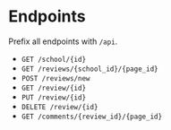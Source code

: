 # Endpoints
Prefix all endpoints with `/api`.

- `GET /school/{id}`
- `GET /reviews/{school_id}/{page_id}`
- `POST /reviews/new`
- `GET /review/{id}`
- `PUT /review/{id}`
- `DELETE /review/{id}`
- `GET /comments/{review_id}/{page_id}`
